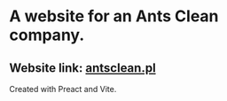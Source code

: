 # A website for an Ants Clean company.

## Website link: [antsclean.pl](https://antsclean.pl)

Created with Preact and Vite.